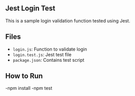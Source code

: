 ## Jest Login Test

This is a sample login validation function tested using Jest.

## Files
- `login.js`: Function to validate login
- `login.test.js`: Jest test file
- `package.json`: Contains test script


 
 ## How to Run

-npm install
-npm test
